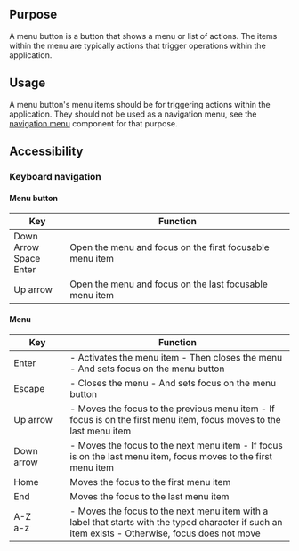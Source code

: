 ## Purpose

A menu button is a button that shows a menu or list of actions. The items within the menu are typically actions that trigger operations within the application.

## Usage

A menu button's menu items should be for triggering actions within the application. They should not be used as a navigation menu, see the [navigation menu](#) component for that purpose.

## Accessibility

### Keyboard navigation

#### Menu button

<table width="100%">
	<thead>
		<tr>
			<th style="width: 20%">Key</th>
			<th>Function</th>
		</tr>
	</thead>
	<tbody>
		<tr>
			<td>Down Arrow<br/>Space<br/>Enter</td>
			<td>Open the menu and focus on the first focusable menu item</td>
		</tr>
		<tr>
			<td>Up arrow</td>
			<td>Open the menu and focus on the last focusable menu item</td>
		</tr>
	</tbody>
</table>

#### Menu

<table width="100%">
	<thead>
		<tr>
			<th style="width: 20%">Key</th>
			<th>Function</th>
		</tr>
	</thead>
	<tbody>
		<tr>
			<td>Enter</td>
			<td>
				- Activates the menu item
				- Then closes the menu
				- And sets focus on the menu button
			</td>
		</tr>
		<tr>
			<td>Escape</td>
			<td>
				- Closes the menu
				- And sets focus on the menu button
			</td>
		</tr>
		<tr>
			<td>Up arrow</td>
			<td>
				- Moves the focus to the previous menu item
				- If focus is on the first menu item, focus moves to the last menu item
			</td>
		</tr>
		<tr>
			<td>Down arrow</td>
			<td>
				- Moves the focus to the next menu item
				- If focus is on the last menu item, focus moves to the first menu item
			</td>
		</tr>
		<tr>
			<td>Home</td>
			<td>Moves the focus to the first menu item</td>
		</tr>
		<tr>
			<td>End</td>
			<td>Moves the focus to the last menu item</td>
		</tr>
		<tr>
			<td>
				A-Z<br/>
				a-z
			</td>
			<td>
				- Moves the focus to the next menu item with a label that starts with the typed character if such an item exists
				- Otherwise, focus does not move
			</td>
		</tr>
	</tbody>
</table>

